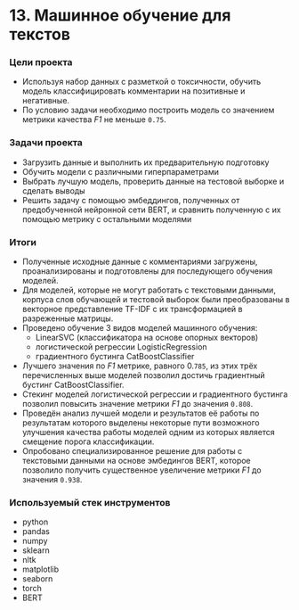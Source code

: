 # 13. Машинное обучение для текстов

### Цели проекта

- Используя набор данных с разметкой о токсичности, обучить модель классифицировать комментарии на позитивные и негативные.  
- По условию задачи необходимо построить модель со значением метрики качества *F1* не меньше `0.75`.  

### Задачи проекта

- Загрузить данные и выполнить их предварительную подготовку  
- Обучить модели с различными гиперпараметрами  
- Выбрать лучшую модель, проверить данные на тестовой выборке и сделать выводы  
- Решить задачу с помощью эмбеддингов, полученных от предобученной нейронной сети BERT, и сравнить полученную с их помощью метрику с остальными моделями  

### Итоги

- Полученные исходные данные с комментариями загружены, проанализированы и подготовлены для последующего обучения моделей.  
- Для моделей, которые не могут работать с текстовыми данными, корпуса слов обучающей и тестовой выборок были преобразованы в векторное представление TF-IDF с их трансформацией в разреженные матрицы.  
- Проведено обучение 3 видов моделей машинного обучения:  
	- LinearSVC (классификатора на основе опорных векторов)  
	- логистической регрессии LogisticRegression  
	- градиентного бустинга CatBoostClassifier  
- Лучшего значения по *F1* метрике, равного 0.`785`, из этих трёх перечисленных выше моделей позволил достичь градиентный бустинг CatBoostClassifier.  
- Стекинг моделей логистической регрессии и градиентного бустинга позволил повысить значение метрики *F1* до значения `0.808`.  
- Проведён анализ лучшей модели и результатов её работы по результатам которого выделены некоторые пути возможного улучшения качества работы моделей одним из которых является смещение порога классификации.  
- Опробовано специализированное решение для работы с текстовыми данными на основе эмбедингов BERT, которое позволило получить существенное увеличение метрики *F1* до значения `0.938`.  


### Используемый стек инструментов

- python
- pandas
- numpy
- sklearn
- nltk
- matplotlib
- seaborn
- torch
- BERT
